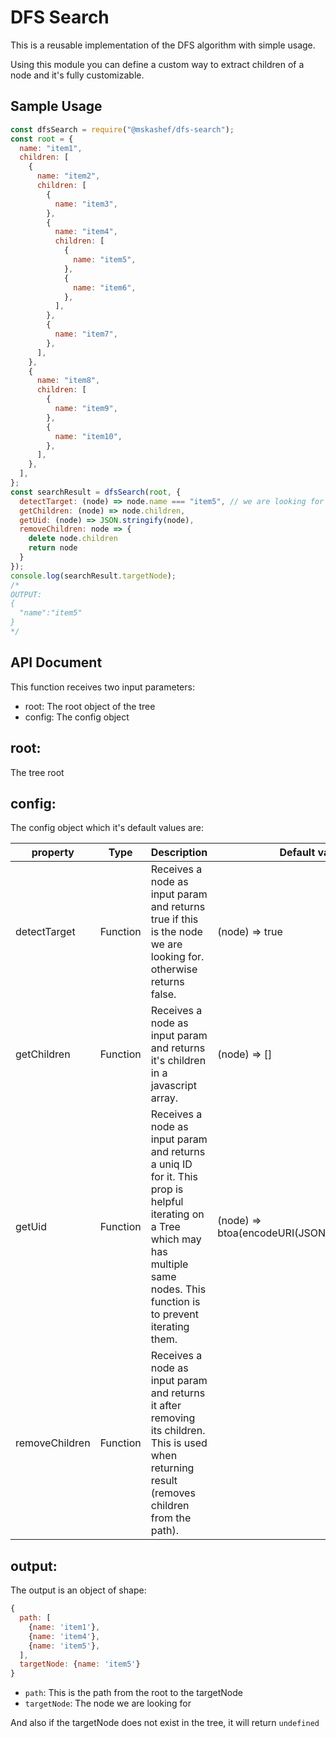 # DFS Search

This is a reusable implementation of the DFS algorithm with simple usage.

Using this module you can define a custom way to extract children of a node and it's fully customizable.

## Sample Usage

```js
const dfsSearch = require("@mskashef/dfs-search");
const root = {
  name: "item1",
  children: [
    {
      name: "item2",
      children: [
        {
          name: "item3",
        },
        {
          name: "item4",
          children: [
            {
              name: "item5",
            },
            {
              name: "item6",
            },
          ],
        },
        {
          name: "item7",
        },
      ],
    },
    {
      name: "item8",
      children: [
        {
          name: "item9",
        },
        {
          name: "item10",
        },
      ],
    },
  ],
};
const searchResult = dfsSearch(root, {
  detectTarget: (node) => node.name === "item5", // we are looking for a node with name "item5"
  getChildren: (node) => node.children,
  getUid: (node) => JSON.stringify(node),
  removeChildren: node => {
    delete node.children
    return node
  }
});
console.log(searchResult.targetNode);
/* 
OUTPUT:
{
  "name":"item5"
}
*/
```

## API Document
This function receives two input parameters:
- root: The root object of the tree
- config: The config object

## root:
The tree root

## config:
The config object which it's default values are: 

| property       | Type     | Description                                                                                                                                                                           | Default value                                   |
|----------------|----------|---------------------------------------------------------------------------------------------------------------------------------------------------------------------------------------|-------------------------------------------------|
| detectTarget   | Function | Receives a node as input param and returns true if this is the node we are looking for. otherwise returns false.                                                                      | (node) => true                                  |
| getChildren    | Function | Receives a node as input param and returns it's children in a javascript array.                                                                                                       | (node) => []                                    |
| getUid         | Function | Receives a node as input param and returns a uniq ID for it. This prop is helpful iterating on a Tree which may has multiple same nodes. This function is to prevent iterating them.  | (node) => btoa(encodeURI(JSON.stringify(node))) |
| removeChildren | Function | Receives a node as input param and returns it after removing its children. This is used when returning result (removes children from the path).                                       |                                                 |

## output:
The output is an object of shape:
```js
{
  path: [
    {name: 'item1'},
    {name: 'item4'},
    {name: 'item5'},
  ],
  targetNode: {name: 'item5'}
}
```
- `path`: This is the path from the root to the targetNode
- `targetNode`: The node we are looking for

And also if the targetNode does not exist in the tree, it will return `undefined`